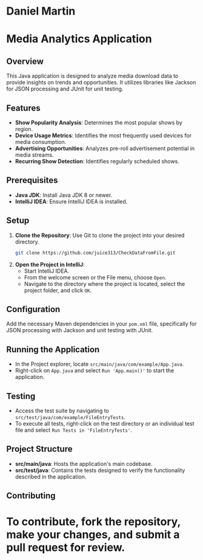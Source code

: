 # Daniel Martin

# Media Analytics Application

## Overview
This Java application is designed to analyze media download data to provide insights on trends and opportunities. It utilizes libraries like Jackson for JSON processing and JUnit for unit testing.

## Features
- **Show Popularity Analysis**: Determines the most popular shows by region.
- **Device Usage Metrics**: Identifies the most frequently used devices for media consumption.
- **Advertising Opportunities**: Analyzes pre-roll advertisement potential in media streams.
- **Recurring Show Detection**: Identifies regularly scheduled shows.

## Prerequisites
- **Java JDK**: Install Java JDK 8 or newer.
- **IntelliJ IDEA**: Ensure IntelliJ IDEA is installed.

## Setup
1. **Clone the Repository**: Use Git to clone the project into your desired directory.
   ```bash
   git clone https://github.com/juice313/CheckDataFromFile.git

2. **Open the Project in IntelliJ**:
    - Start IntelliJ IDEA.
    - From the welcome screen or the File menu, choose `Open`.
    - Navigate to the directory where the project is located, select the project folder, and click `OK`.
## Configuration
Add the necessary Maven dependencies in your `pom.xml` file, specifically for JSON processing with Jackson and unit testing with JUnit.

## Running the Application
- In the Project explorer, locate `src/main/java/com/example/App.java`.
- Right-click on `App.java` and select `Run 'App.main()'` to start the application.

## Testing
- Access the test suite by navigating to `src/test/java/com/example/FileEntryTests`.
- To execute all tests, right-click on the test directory or an individual test file and select `Run Tests in 'FileEntryTests'`.

## Project Structure
- **src/main/java**: Hosts the application's main codebase.
- **src/test/java**: Contains the tests designed to verify the functionality described in the application.

## Contributing
To contribute, fork the repository, make your changes, and submit a pull request for review.
=======
